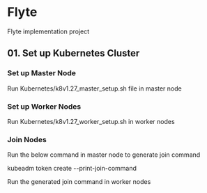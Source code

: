 # Flyte
Flyte implementation project

## 01. Set up Kubernetes Cluster 
### Set up Master Node
Run Kubernetes/k8v1.27_master_setup.sh file in master node

### Set up Worker Nodes
Run Kubernetes/k8v1.27_worker_setup.sh in worker nodes

### Join Nodes
Run the below command in master node to generate join command

kubeadm token create --print-join-command

Run the generated join command in worker nodes

 

